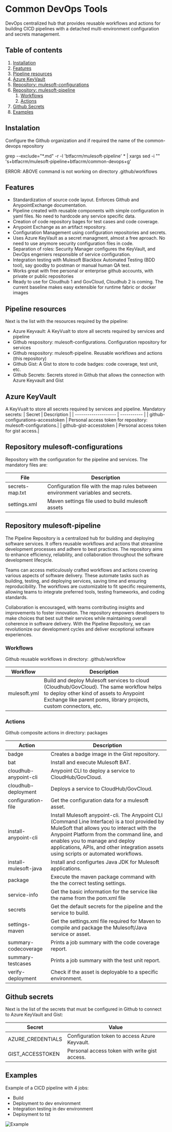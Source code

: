 # Common DevOps Tools
DevOps centralized hub that provides reusable workflows and actions for building CICD pipelines with a detached multi-environment configuration and secrets management.

## Table of contents
1. [Installation](#Installation)
1. [Features](#features)
1. [Pipeline resources](#pipeline-resources)
1. [Azure KeyVault](#workflows) 
1. [Repository: mulesoft-configurations](#repository-mulesoft-configurations) 
1. [Repository: mulesoft-pipeline](#repository-mulesoft-pipeline) 
    1. [Workflows](#workflows)
    2. [Actions](#actions)
1. [Github Secrets](#github-secrets)
1. [Examples](#examples)

## Instalation

Configure the Github organization and if required the name of the common-devops repository

grep --exclude="*.md" -r -l 'btfacrm/mulesoft-pipeline' * | xargs sed -i "" 's+btfacrm/mulesoft-pipeline+btfacrm/common-devops+g'

ERROR: ABOVE command is not working on directory .github/workflows 

## Features

- Standardization of source code layout. Enforces Github and AnypointExchange documentation.
- Pipeline created with reusable components with simple configuration in yaml files. No need to hardcode any service specific data.
- Creation of code repository bages for test cases and code coverage.
- Anypoint Exchange as an artifact repository.
- Configuration Management using configuration repositories and secrets.
- Uses Azure KeyVault as a secret managment, almost a free aproach. No need to use anymore security configuration files in code.
- Separation of roles: Security Manager configures the KeyVault, and DevOps engeniers responsible of service configuration.
- Integration testing with Mulesoft Blackbox Automated Testing (BDD tool), say goodby to postman or manual human QA test.
- Works great with free personal or enterprise github accounts, with private or public repositories
- Ready to use for Cloudhub 1 and GovCloud, Cloudhub 2 is coming. The current baseline makes easy extensible for runtime fabric or docker images

## Pipeline resources

Next is the list with the resources required by the pipeline:

- Azure Keyvault: A KeyVualt to store all secrets required by services and pipeline
- Github respository: mulesoft-configurations. Configuration repository for services
- Github respository: mulesoft-pipeline. Reusable workflows and actions (this repository)
- Github Gist: A Gist to store to code badges: code coverage, test unit, etc.
- Github Secrets: Secrets stored in Github that allows the connection with Azure Keyvault and Gist


## Azure KeyVault

A KeyVualt to store all secrets required by services and pipeline. Mandatory secrets:
| Secret               | Description |
| -------------------- | ----------- |
| github-configurations-accesstoken | Personal access token for repository: mulesoft-configurations.|
| github-gist-accesstoken | Personal access token for gist access.|

## Repository mulesoft-configurations

Repository with the configuration for the pipeline and services. The mandatory files are:

| File                 | Description |
| -------------------- | ----------- |
| secrets-map.txt | Configuration file with the map rules between environment variables and secrets.|
| settings.xml | Maven settings file used to build mulesoft assets|

## Repository mulesoft-pipeline
The Pipeline Repository is a centralized hub for building and deploying software services. It offers reusable workflows and actions that streamline development processes and adhere to best practices. The repository aims to enhance efficiency, reliability, and collaboration throughout the software development lifecycle.

Teams can access meticulously crafted workflows and actions covering various aspects of software delivery. These automate tasks such as building, testing, and deploying services, saving time and ensuring reproducibility. The workflows are customizable to fit specific requirements, allowing teams to integrate preferred tools, testing frameworks, and coding standards.

Collaboration is encouraged, with teams contributing insights and improvements to foster innovation. The repository empowers developers to make choices that best suit their services while maintaining overall coherence in software delivery. With the Pipeline Repository, we can revolutionize our development cycles and deliver exceptional software experiences.

### Workflows

Github reusable workflows in directory: .github/workflow

| Workflow    | Description |
| ----------- | ----------- |
| mulesoft.yml | Build and deploy Mulesoft services to cloud (Cloudhub/GovCloud). The same workflow helps to deploy other kind of assets to Anypoint Exchange like parent poms, library projects, custom connectors, etc. |

### Actions

Github composite actions in directory: packages

| Action               | Description |
| -------------------- | ----------- |
| badge | Creates a badge image in the Gist repository.|
| bat | Install and execute Mulesoft BAT.|
| cloudhub-anypoint-cli | Anypoint CLI to deploy a service to CloudHub/GovCloud.|
| cloudhub-deployment | Deploys a service to CloudHub/GovCloud.|
| configuration-file | Get the configuration data for a mulesoft asset.|
| install-anypoint-cli | Install Mulesoft anypoint-cli. The Anypoint CLI (Command Line Interface) is a tool provided by MuleSoft that allows you to interact with the Anypoint Platform from the command line, and enables you to manage and deploy applications, APIs, and other integration assets using scripts or automated workflows.|
| install-mulesoft-java | Install and configurtes Java JDK for Mulesoft applications.|
| package | Execute the maven package command with the the correct testing settings.|
| service-info | Get the basic information for the service like the name from the pom.xml file |
| secrets | Get the default secrets for the pipeline and the service to build.|
| settings-maven | Get the settings.xml file required for Maven to compile and package the Mulesoft/Java service or asset. |
| summary-codecoverage | Prints a job summary with the code coverage report.|
| summary-testcases | Prints a job summary with the test unit report.|
| verify-deployment | Check if the asset is deployable to a specific environment.|


## Github secrets

Next is the list of the secrets that must be configured in Github to connect to Azure KeyVault and Gist:

| Secret                 | Value |
| -------------------- | ----------- |
| AZURE_CREDENTIALS | Configuration token to access Azure Keyvault.|
| GIST_ACCESSTOKEN | Personal access token with write gist access.|

## Examples

Example of a CICD pipeline with 4 jobs:
- Build
- Deployment to dev environment
- Integration testing in dev environment
- Deployment to tst

![Example](docs/example-build.png)